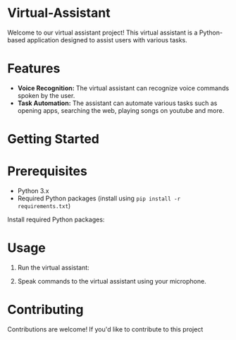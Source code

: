 # Virtual-Assistant

Welcome to our virtual assistant project! This virtual assistant is a Python-based application designed to assist users with various tasks.

# Features

- **Voice Recognition:** The virtual assistant can recognize voice commands spoken by the user.
- **Task Automation:** The assistant can automate various tasks such as opening apps, searching the web, playing songs on youtube and more.


# Getting Started

# Prerequisites

- Python 3.x
- Required Python packages (install using `pip install -r requirements.txt`)


 Install required Python packages:


# Usage

1. Run the virtual assistant:

2. Speak commands to the virtual assistant using your microphone.

# Contributing

Contributions are welcome! If you'd like to contribute to this project

